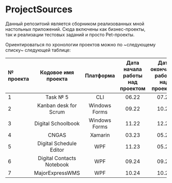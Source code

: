# ProjectSources
Данный репозитоий является сборником реализованных мной настольных приложений. Сюда включены как бизнес-проекты, так и реализации тестовых заданий и просто Pet-проекты.

Ориентироваться по хронологии проектов можно по ~следующему списку~ следующей таблице:

| № проекта | Кодовое имя проекта | Платформа | Дата начала работы над проектом | Дата окончания работы над проектом | Затраченное время (приблизительно) |
| :----- | :-----: | :-----: | :-----: | :-----: | :-----: |
| 1 | Task № 5 | CLI | 06.22 | 07.22 | 15 дней |
| 2 | Kanban desk for Scrum | Windows Forms | 09.22 | 10.22 | 10 дней |
| 3 | Digital Schoolbook | Windows Forms | 11.22 | 12.22 | 31 день |
| 4 | CNGAS | Xamarin | 03.23 | 05.23 | 50 дней |
| 5 | Digital Schedule Editor | WPF | 11.23 | 05.24 | 120 дней |
| 6 | Digital Contacts Notebook | WPF | 09.24 | 09.24 | 7 дней |
| 7 | MajorExpressWMS | WPF | 10.24 | 10.24 | 7 дней |
